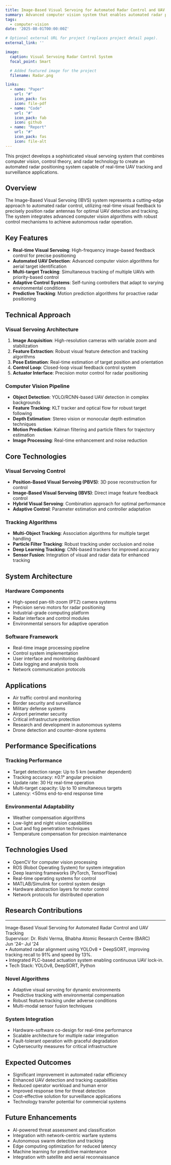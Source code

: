 ```yaml
---
title: Image-Based Visual Servoing for Automated Radar Control and UAV Tracking
summary: Advanced computer vision system that enables automated radar positioning and UAV tracking through real-time image-based visual servoing techniques.
tags:
  - computer-vision
date: '2025-08-01T00:00:00Z'

# Optional external URL for project (replaces project detail page).
external_link: ''

image:
  caption: Visual Servoing Radar Control System
  focal_point: Smart

  # Added featured image for the project
  filename: Radar.png

links:
  - name: "Paper"
    url: "#"
    icon_pack: fas
    icon: file-pdf
  - name: "Code"
    url: "#"
    icon_pack: fab
    icon: github
  - name: "Report"
    url: "#"
    icon_pack: fas
    icon: file-alt
---
```


This project develops a sophisticated visual servoing system that combines computer vision, control theory, and radar technology to create an automated radar positioning system capable of real-time UAV tracking and surveillance applications.

## Overview

The Image-Based Visual Servoing (IBVS) system represents a cutting-edge approach to automated radar control, utilizing real-time visual feedback to precisely position radar antennas for optimal UAV detection and tracking. The system integrates advanced computer vision algorithms with robust control mechanisms to achieve autonomous radar operation.

## Key Features

- **Real-time Visual Servoing**: High-frequency image-based feedback control for precise positioning
- **Automated UAV Detection**: Advanced computer vision algorithms for aerial target identification
- **Multi-target Tracking**: Simultaneous tracking of multiple UAVs with priority-based control
- **Adaptive Control Systems**: Self-tuning controllers that adapt to varying environmental conditions
- **Predictive Tracking**: Motion prediction algorithms for proactive radar positioning

## Technical Approach

### Visual Servoing Architecture

1. **Image Acquisition**: High-resolution cameras with variable zoom and stabilization
2. **Feature Extraction**: Robust visual feature detection and tracking algorithms
3. **Pose Estimation**: Real-time estimation of target position and orientation
4. **Control Loop**: Closed-loop visual feedback control system
5. **Actuator Interface**: Precision motor control for radar positioning

### Computer Vision Pipeline

- **Object Detection**: YOLO/RCNN-based UAV detection in complex backgrounds
- **Feature Tracking**: KLT tracker and optical flow for robust target following
- **Depth Estimation**: Stereo vision or monocular depth estimation techniques
- **Motion Prediction**: Kalman filtering and particle filters for trajectory estimation
- **Image Processing**: Real-time enhancement and noise reduction

## Core Technologies

### Visual Servoing Control
- **Position-Based Visual Servoing (PBVS)**: 3D pose reconstruction for control
- **Image-Based Visual Servoing (IBVS)**: Direct image feature feedback control
- **Hybrid Visual Servoing**: Combination approach for optimal performance
- **Adaptive Control**: Parameter estimation and controller adaptation

### Tracking Algorithms
- **Multi-Object Tracking**: Association algorithms for multiple target handling
- **Particle Filter Tracking**: Robust tracking under occlusion and noise
- **Deep Learning Tracking**: CNN-based trackers for improved accuracy
- **Sensor Fusion**: Integration of visual and radar data for enhanced tracking

## System Architecture

### Hardware Components
- High-speed pan-tilt-zoom (PTZ) camera systems
- Precision servo motors for radar positioning
- Industrial-grade computing platform
- Radar interface and control modules
- Environmental sensors for adaptive operation

### Software Framework
- Real-time image processing pipeline
- Control system implementation
- User interface and monitoring dashboard
- Data logging and analysis tools
- Network communication protocols

## Applications

- Air traffic control and monitoring
- Border security and surveillance
- Military defense systems
- Airport perimeter security
- Critical infrastructure protection
- Research and development in autonomous systems
- Drone detection and counter-drone systems

## Performance Specifications

### Tracking Performance
- Target detection range: Up to 5 km (weather dependent)
- Tracking accuracy: ±0.1° angular precision
- Update rate: 30 Hz real-time operation
- Multi-target capacity: Up to 10 simultaneous targets
- Latency: <50ms end-to-end response time

### Environmental Adaptability
- Weather compensation algorithms
- Low-light and night vision capabilities
- Dust and fog penetration techniques
- Temperature compensation for precision maintenance

## Technologies Used

- OpenCV for computer vision processing
- ROS (Robot Operating System) for system integration
- Deep learning frameworks (PyTorch, TensorFlow)
- Real-time operating systems for control
- MATLAB/Simulink for control system design
- Hardware abstraction layers for motor control
- Network protocols for distributed operation

## Research Contributions

---
Image-Based Visual Servoing for Automated Radar Control and UAV Tracking  
Supervisor: Dr. Rishi Verma, Bhabha Atomic Research Centre (BARC)  
Jun ’24– Jul ’24  
• Automated radar alignment using YOLOv8 + DeepSORT, improving tracking recall to 91% and speed by 13%.  
• Integrated PLC-based actuation system enabling continuous UAV lock-in.  
• Tech Stack: YOLOv8, DeepSORT, Python

### Novel Algorithms
- Adaptive visual servoing for dynamic environments
- Predictive tracking with environmental compensation
- Robust feature tracking under adverse conditions
- Multi-modal sensor fusion techniques

### System Integration
- Hardware-software co-design for real-time performance
- Scalable architecture for multiple radar integration
- Fault-tolerant operation with graceful degradation
- Cybersecurity measures for critical infrastructure

## Expected Outcomes

- Significant improvement in automated radar efficiency
- Enhanced UAV detection and tracking capabilities
- Reduced operator workload and human error
- Improved response time for threat detection
- Cost-effective solution for surveillance applications
- Technology transfer potential for commercial systems

## Future Enhancements

- AI-powered threat assessment and classification
- Integration with network-centric warfare systems
- Autonomous swarm detection and tracking
- Edge computing optimization for reduced latency
- Machine learning for predictive maintenance
- Integration with satellite and aerial reconnaissance
